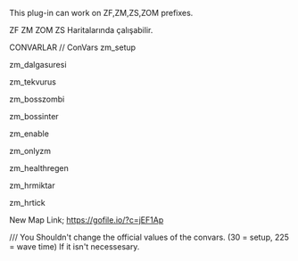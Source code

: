 This plug-in can work on ZF,ZM,ZS,ZOM prefixes.

ZF ZM ZOM ZS Haritalarında çalışabilir.


CONVARLAR // ConVars
zm_setup

zm_dalgasuresi

zm_tekvurus

zm_bosszombi

zm_bossinter

zm_enable

zm_onlyzm

zm_healthregen

zm_hrmiktar

zm_hrtick

New Map Link;
https://gofile.io/?c=jEF1Ap

/// You Shouldn't change the official values of the convars. (30 = setup, 225 = wave time) If it isn't necessesary.

